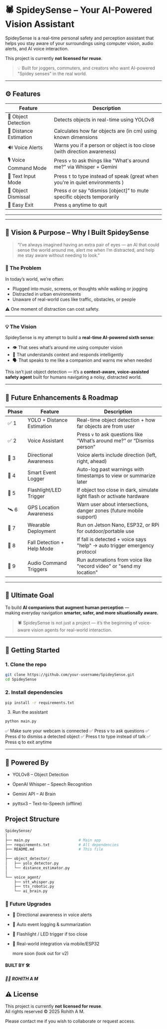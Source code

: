 # 🕷️ SpideySense – Your AI-Powered Vision Assistant

SpideySense is a real-time personal safety and perception assistant that helps you stay aware of your surroundings using computer vision, audio alerts, and AI voice interaction.
<br>

This project is currently **not licensed for reuse**.  

> 💡 Built for joggers, commuters, and creators who want AI-powered "Spidey senses" in the real world.

---

## ⚙️ Features

| Feature                 | Description                                                                 |
|-------------------------|-----------------------------------------------------------------------------|
| 🎯 Object Detection     | Detects objects in real-time using YOLOv8                                  |
| 📏 Distance Estimation  | Calculates how far objects are (in cm) using known dimensions               |
| 🔊 Voice Alerts         | Warns you if a person or object is too close (with direction awareness)     |
| 🎙️ Voice Command Mode  | Press `v` to ask things like "What's around me?" via Whisper + Gemini       |
| 📝 Text Input Mode      | Press `t` to type instead of speak (great when you're in quiet environments )|
| 🔕 Object Dismissal     | Press `d` or say “dismiss [object]” to mute specific objects temporarily     |
| 🛑 Easy Exit            | Press `q` anytime to quit                                                    |

---

---

## 🌟 Vision & Purpose – Why I Built SpideySense

> “I’ve always imagined having an extra pair of eyes — an AI that could sense the world around me, alert me when I’m distracted, and help me stay aware without needing to look.”

### 💭 The Problem

In today’s world, we’re often:
- Plugged into music, screens, or thoughts while walking or jogging
- Distracted in urban environments
- Unaware of real-world cues like traffic, obstacles, or people

⚠️ One moment of distraction can cost safety.

---

### 💡 The Vision

SpideySense is my attempt to build a **real-time AI-powered sixth sense**:
- 👁️ That sees what’s around me using computer vision
- 🧠 That understands context and responds intelligently
- 🗣️ That speaks to me like a companion and warns me when needed

This isn’t just object detection — it’s a **context-aware, voice-assisted safety agent** built for humans navigating a noisy, distracted world.

---

## 🔮 Future Enhancements & Roadmap

| Phase | Feature                    | Description                                                                 |
|-------|----------------------------|-----------------------------------------------------------------------------|
| ✅ 1   | YOLO + Distance Estimation | Real-time object detection + how far objects are from user                 |
| ✅ 2   | Voice Assistant            | Press `v` to ask questions like “What’s around me?” or “Dismiss person”    |
| 🚀 3   | Directional Awareness      | Voice alerts include direction (left, right, ahead)                        |
| 📝 4   | Smart Event Logger         | Auto-log past warnings with timestamps to view or summarize later          |
| 🔦 5   | Flashlight/LED Trigger     | If object too close in dark, simulate light flash or activate hardware     |
| 🛰️ 6   | GPS Location Awareness     | Warn user about intersections, danger zones (future mobile support)        |
| 🦿 7   | Wearable Deployment        | Run on Jetson Nano, ESP32, or RPi for outdoor/portable use                 |
| 🤕 8   | Fall Detection + Help Mode | If fall is detected + voice says "help" → auto trigger emergency protocol  |
| 📡 9   | Audio Command Triggers     | Run automations from voice like "record video" or "send my location"       |

---

## 🚀 Ultimate Goal

To build **AI companions that augment human perception** —  
making everyday navigation **smarter, safer, and more situationally aware.**

> 🕷️ SpideySense is not just a project — it’s the beginning of voice-aware vision agents for real-world interaction.
---

## 🚀 Getting Started

### 1. Clone the repo
```bash
git clone https://github.com/your-username/SpideySense.git
cd SpideySense
```
### 2. Install dependencies
```bash
pip install -r requirements.txt
```
3. Run the assistant
```bash
python main.py
```
✅ Make sure your webcam is connected
✅ Press v to ask questions
✅ Press d to dismiss a detected object
✅ Press t to type instead of talk
✅ Press q to exit anytime

<hr>

## 🧠 Powered By
- YOLOv8 – Object Detection


- OpenAI Whisper – Speech Recognition


- Gemini API – AI Brain


- pyttsx3 – Text-to-Speech (offline)


## Project Structure
```bash
SpideySense/
│
├── main.py                      # Main app
├── requirements.txt             # All dependencies
├── README.md                    # This file
│
├── object_detector/
│   ├── yolo_detector.py
│   └── distance_estimator.py
│
└── voice_agent/
    ├── stt_whisper.py
    ├── tts_robotic.py
    └── ai_brain.py
```

### 🌟 Future Upgrades
- 🧭 Directional awareness in voice alerts

- 📝 Auto event logging & summarization

- 🔦 Flashlight / LED trigger if too close

- 🧠 Real-world integration via mobile/ESP32

  more soon (look out for v2)

#### BUILT BY 🛠️
#####  👨‍💻 ROHITH A M 

## ⚠️ License

This project is currently **not licensed for reuse**.  
All rights reserved © 2025 Rohith A M.

Please contact me if you wish to collaborate or request access.
